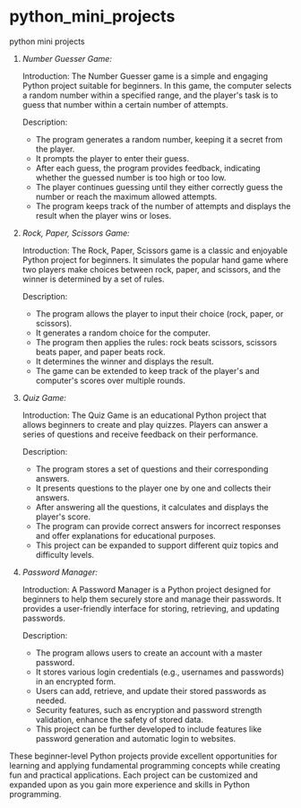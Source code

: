 # python_mini_projects
python mini projects
1. *Number Guesser Game:*

   Introduction:
   The Number Guesser game is a simple and engaging Python project suitable for beginners. In this game, the computer selects a random number within a specified range, and the player's task is to guess that number within a certain number of attempts.

   Description:
   - The program generates a random number, keeping it a secret from the player.
   - It prompts the player to enter their guess.
   - After each guess, the program provides feedback, indicating whether the guessed number is too high or too low.
   - The player continues guessing until they either correctly guess the number or reach the maximum allowed attempts.
   - The program keeps track of the number of attempts and displays the result when the player wins or loses.

2. *Rock, Paper, Scissors Game:*

   Introduction:
   The Rock, Paper, Scissors game is a classic and enjoyable Python project for beginners. It simulates the popular hand game where two players make choices between rock, paper, and scissors, and the winner is determined by a set of rules.

   Description:
   - The program allows the player to input their choice (rock, paper, or scissors).
   - It generates a random choice for the computer.
   - The program then applies the rules: rock beats scissors, scissors beats paper, and paper beats rock.
   - It determines the winner and displays the result.
   - The game can be extended to keep track of the player's and computer's scores over multiple rounds.

3. *Quiz Game:*

   Introduction:
   The Quiz Game is an educational Python project that allows beginners to create and play quizzes. Players can answer a series of questions and receive feedback on their performance.

   Description:
   - The program stores a set of questions and their corresponding answers.
   - It presents questions to the player one by one and collects their answers.
   - After answering all the questions, it calculates and displays the player's score.
   - The program can provide correct answers for incorrect responses and offer explanations for educational purposes.
   - This project can be expanded to support different quiz topics and difficulty levels.

4. *Password Manager:*

   Introduction:
   A Password Manager is a Python project designed for beginners to help them securely store and manage their passwords. It provides a user-friendly interface for storing, retrieving, and updating passwords.

   Description:
   - The program allows users to create an account with a master password.
   - It stores various login credentials (e.g., usernames and passwords) in an encrypted form.
   - Users can add, retrieve, and update their stored passwords as needed.
   - Security features, such as encryption and password strength validation, enhance the safety of stored data.
   - This project can be further developed to include features like password generation and automatic login to websites.

These beginner-level Python projects provide excellent opportunities for learning and applying fundamental programming concepts while creating fun and practical applications. Each project can be customized and expanded upon as you gain more experience and skills in Python programming.
